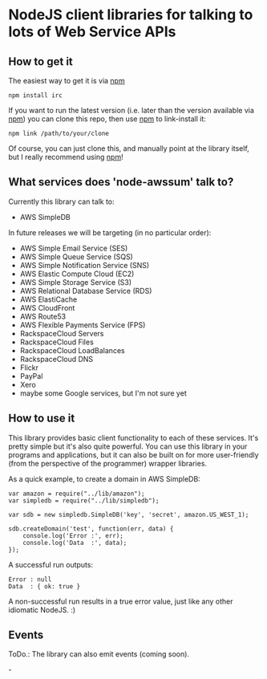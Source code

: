 NodeJS client libraries for talking to lots of Web Service APIs
===============================================================

How to get it
-------------

The easiest way to get it is via [npm][]

    npm install irc

If you want to run the latest version (i.e. later than the version available
via [npm][]) you can clone this repo, then use [npm][] to link-install it:

    npm link /path/to/your/clone

Of course, you can just clone this, and manually point at the library itself,
but I really recommend using [npm][]!

What services does 'node-awssum' talk to?
-----------------------------------------

Currently this library can talk to:

* AWS SimpleDB

In future releases we will be targeting (in no particular order):

* AWS Simple Email Service (SES)
* AWS Simple Queue Service (SQS)
* AWS Simple Notification Service (SNS)
* AWS Elastic Compute Cloud (EC2)
* AWS Simple Storage Service (S3)
* AWS Relational Database Service (RDS)
* AWS ElastiCache
* AWS CloudFront
* AWS Route53
* AWS Flexible Payments Service (FPS)
* RackspaceCloud Servers
* RackspaceCloud Files
* RackspaceCloud LoadBalances
* RackspaceCloud DNS
* Flickr
* PayPal
* Xero
* maybe some Google services, but I'm not sure yet

How to use it
-------------

This library provides basic client functionality to each of these services. It's pretty simple but it's also quite
powerful. You can use this library in your programs and applications, but it can also be built on for more
user-friendly (from the perspective of the programmer) wrapper libraries.

As a quick example, to create a domain in AWS SimpleDB:

    var amazon = require("../lib/amazon");
    var simpledb = require("../lib/simpledb");

    var sdb = new simpledb.SimpleDB('key', 'secret', amazon.US_WEST_1);

    sdb.createDomain('test', function(err, data) {
        console.log('Error :', err);
        console.log('Data  :', data);
    });

A successful run outputs:

    Error : null
    Data  : { ok: true }

A non-successful run results in a true error value, just like any other idiomatic NodeJS. :)

Events
------

ToDo.: The library can also emit events (coming soon).

[npm]: http://github.com/isaacs/npm
-
